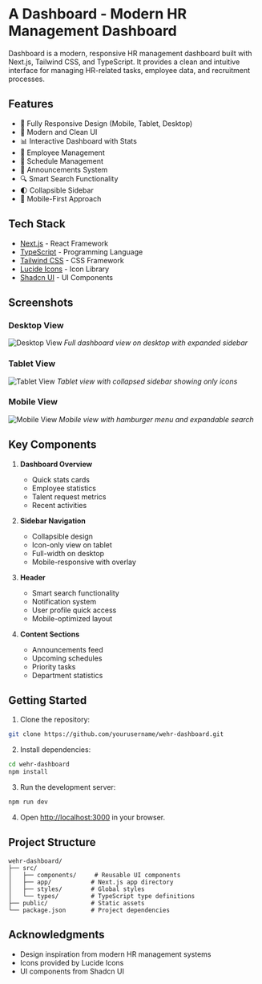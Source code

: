 # A Dashboard - Modern HR Management Dashboard

Dashboard is a modern, responsive HR management dashboard built with Next.js, Tailwind CSS, and TypeScript. It provides a clean and intuitive interface for managing HR-related tasks, employee data, and recruitment processes.

## Features

- 📱 Fully Responsive Design (Mobile, Tablet, Desktop)
- 🎨 Modern and Clean UI
- 📊 Interactive Dashboard with Stats
- 👥 Employee Management
- 📅 Schedule Management
- 📢 Announcements System
- 🔍 Smart Search Functionality
- 🌓 Collapsible Sidebar
- 📱 Mobile-First Approach

## Tech Stack

- [Next.js](https://nextjs.org/) - React Framework
- [TypeScript](https://www.typescriptlang.org/) - Programming Language
- [Tailwind CSS](https://tailwindcss.com/) - CSS Framework
- [Lucide Icons](https://lucide.dev/) - Icon Library
- [Shadcn UI](https://ui.shadcn.com/) - UI Components

## Screenshots

### Desktop View
![Desktop View](./public/laptop-mode.png)
*Full dashboard view on desktop with expanded sidebar*

### Tablet View
![Tablet View](public/tablet-mode.png)
*Tablet view with collapsed sidebar showing only icons*

### Mobile View
![Mobile View](public/mobile-mode.png)
*Mobile view with hamburger menu and expandable search*

## Key Components

1. **Dashboard Overview**
   - Quick stats cards
   - Employee statistics
   - Talent request metrics
   - Recent activities

2. **Sidebar Navigation**
   - Collapsible design
   - Icon-only view on tablet
   - Full-width on desktop
   - Mobile-responsive with overlay

3. **Header**
   - Smart search functionality
   - Notification system
   - User profile quick access
   - Mobile-optimized layout

4. **Content Sections**
   - Announcements feed
   - Upcoming schedules
   - Priority tasks
   - Department statistics

## Getting Started

1. Clone the repository:
```bash
git clone https://github.com/yourusername/wehr-dashboard.git
```

2. Install dependencies:
```bash
cd wehr-dashboard
npm install
```

3. Run the development server:
```bash
npm run dev
```

4. Open [http://localhost:3000](http://localhost:3000) in your browser.

## Project Structure

```
wehr-dashboard/
├── src/
│   ├── components/     # Reusable UI components
│   ├── app/           # Next.js app directory
│   ├── styles/        # Global styles
│   └── types/         # TypeScript type definitions
├── public/            # Static assets
└── package.json       # Project dependencies
```

## Acknowledgments

- Design inspiration from modern HR management systems
- Icons provided by Lucide Icons
- UI components from Shadcn UI

